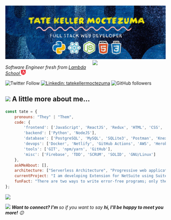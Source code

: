 

<!--
**tatek1993/tatek1993** is a ✨ _special_ ✨ repository because its `README.md` (this file) appears on your GitHub profile.

Here are some ideas to get you started:

- 🔭 I’m currently working on ...
- 🌱 I’m currently learning ...
- 👯 I’m looking to collaborate on ...
- 🤔 I’m looking for help with ...
- 💬 Ask me about ...
- 📫 How to reach me: ...
- 😄 Pronouns: ...
- ⚡ Fun fact: ...
-->

![Hello I'm Tate](githubbanner.jpg)
<img align='right' src="https://media.giphy.com/media/JmgQ0FP3vEcHPKcxVl/source.gif" width="230">
<p><em>Software Engineer fresh from <a href="https://lambdaschool.com/">Lambda School </a><img src="lambda.png" width="15"> 
</em></p>

![Twitter Follow](https://img.shields.io/twitter/follow/MoctezumaTate?label=Follow)
[![Linkedin: tatekellermoctezuma](https://img.shields.io/badge/-Tate-blue?style=flat-square&logo=Linkedin&logoColor=white&link=https://www.linkedin.com/in/tate-keller-moctezuma/)](https://www.linkedin.com/in/tate-keller-moctezuma/)
![GitHub followers](https://img.shields.io/github/followers/tatek1993?label=Follow&style=social)



## <img src="https://media.giphy.com/media/iIGT8Y1rOYhBpdHh1C/source.gif" width="70"> A little more about me...  

```javascript
const tate = {
    pronouns: "They" | "Them",
    code: {
        'frontend': ['JavaScript', 'ReactJS', 'Redux', 'HTML', 'CSS', 'Boostrap', 'Reactstrap', 'MaterialUI', 'LESS/SASS',],
        'backend': ['Python', 'NodeJS'],
        'database': ['PostgreSQL', 'MySQL', 'SQLite3', 'Postman', 'Knex.JS', 'Express'],
        'devops': ['Docker', 'Netlify', 'GitHub Actions', 'AWS', 'Heroku'],
        'tools': ['GIT', 'npm/yarn', 'GitHub'],
        'misc': ['Firebase', 'TDD', 'SCRUM', 'SOLID', 'GNU/Linux']
    },
    askMeAbout: [],
    architecture: ["Serverless Architecture", "Progressive web applications", "Single page applications"],
    currentProject: "I am developing Extension for NetSuite using SuiteScript2.0",
    funFact: "There are two ways to write error-free programs; only the third one works"
};
```
<img align='center' src="https://media.giphy.com/media/Q8b8bhMBsoLwju6xbK/source.gif" width="230">


<img src="https://media.giphy.com/media/dyAnngHb30dDdiaW3x/source.gif" width="80"> <em><b>Want to connect? I'm </b> so if you want to say <b>hi, I'll be happy to meet you more!</b> 😊</em>